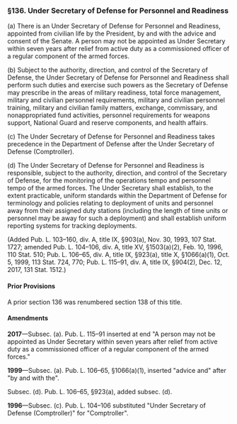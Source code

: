 ### §136. Under Secretary of Defense for Personnel and Readiness ###

(a) There is an Under Secretary of Defense for Personnel and Readiness, appointed from civilian life by the President, by and with the advice and consent of the Senate. A person may not be appointed as Under Secretary within seven years after relief from active duty as a commissioned officer of a regular component of the armed forces.

(b) Subject to the authority, direction, and control of the Secretary of Defense, the Under Secretary of Defense for Personnel and Readiness shall perform such duties and exercise such powers as the Secretary of Defense may prescribe in the areas of military readiness, total force management, military and civilian personnel requirements, military and civilian personnel training, military and civilian family matters, exchange, commissary, and nonappropriated fund activities, personnel requirements for weapons support, National Guard and reserve components, and health affairs.

(c) The Under Secretary of Defense for Personnel and Readiness takes precedence in the Department of Defense after the Under Secretary of Defense (Comptroller).

(d) The Under Secretary of Defense for Personnel and Readiness is responsible, subject to the authority, direction, and control of the Secretary of Defense, for the monitoring of the operations tempo and personnel tempo of the armed forces. The Under Secretary shall establish, to the extent practicable, uniform standards within the Department of Defense for terminology and policies relating to deployment of units and personnel away from their assigned duty stations (including the length of time units or personnel may be away for such a deployment) and shall establish uniform reporting systems for tracking deployments.

(Added Pub. L. 103–160, div. A, title IX, §903(a), Nov. 30, 1993, 107 Stat. 1727; amended Pub. L. 104–106, div. A, title XV, §1503(a)(2), Feb. 10, 1996, 110 Stat. 510; Pub. L. 106–65, div. A, title IX, §923(a), title X, §1066(a)(1), Oct. 5, 1999, 113 Stat. 724, 770; Pub. L. 115–91, div. A, title IX, §904(2), Dec. 12, 2017, 131 Stat. 1512.)

#### Prior Provisions ####

A prior section 136 was renumbered section 138 of this title.

#### Amendments ####

**2017**—Subsec. (a). Pub. L. 115–91 inserted at end "A person may not be appointed as Under Secretary within seven years after relief from active duty as a commissioned officer of a regular component of the armed forces."

**1999**—Subsec. (a). Pub. L. 106–65, §1066(a)(1), inserted "advice and" after "by and with the".

Subsec. (d). Pub. L. 106–65, §923(a), added subsec. (d).

**1996**—Subsec. (c). Pub. L. 104–106 substituted "Under Secretary of Defense (Comptroller)" for "Comptroller".